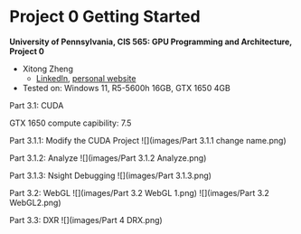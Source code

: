 Project 0 Getting Started
====================

**University of Pennsylvania, CIS 565: GPU Programming and Architecture, Project 0**

* Xitong Zheng
  * [LinkedIn](https://www.linkedin.com/in/xitong-zheng-5b6543205/), [personal website](https://github.com/Zenfendson)
* Tested on: Windows 11, R5-5600h 16GB, GTX 1650 4GB

Part 3.1: CUDA

GTX 1650 compute capibility: 7.5

Part 3.1.1: Modify the CUDA Project
![](images/Part 3.1.1 change name.png)

Part 3.1.2: Analyze
![](images/Part 3.1.2 Analyze.png)

Part 3.1.3: Nsight Debugging
![](images/Part 3.1.3.png)

Part 3.2: WebGL
![](images/Part 3.2 WebGL 1.png)
![](images/Part 3.2 WebGL2.png)

Part 3.3: DXR
![](images/Part 4 DRX.png)